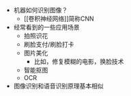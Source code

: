 - 机器如何识别图像？
    - [[卷积神经网络]]简称CNN
- 经常看到的一些应用场景
    - 拍照识花
    - 刷脸支付/刷脸打卡
    - 图片美化
        - 比如，修复模糊的电影，换脸技术
    - 智能抠图
    - OCR
- 图像识别和语音识别原理基本相似
